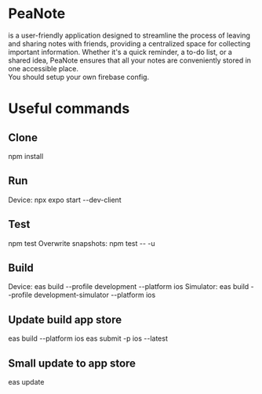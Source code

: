# PeaNote <br>
is a user-friendly application designed to streamline the process of leaving and sharing notes with friends, providing a centralized space for collecting important information. Whether it's a quick reminder, a to-do list, or a shared idea, PeaNote ensures that all your notes are conveniently stored in one accessible place. </br> You should setup your own firebase config.


# Useful commands
## Clone
npm install</br>

## Run
Device: npx expo start --dev-client

## Test
npm test
Overwrite snapshots: npm test -- -u

## Build
Device: eas build --profile development --platform ios
Simulator: eas build --profile development-simulator --platform ios

## Update build app store
eas build --platform ios
eas submit -p ios --latest

## Small update to app store
eas update
